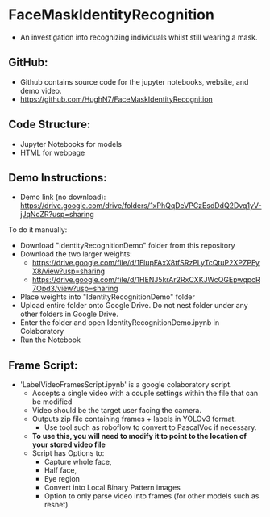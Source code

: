 # **FaceMaskIdentityRecognition**
- An investigation into recognizing individuals whilst still wearing a mask. 

## GitHub:
- Github contains source code for the jupyter notebooks, website, and demo video.
- https://github.com/HughN7/FaceMaskIdentityRecognition

## Code Structure:
- Jupyter Notebooks for models
- HTML for webpage

## Demo Instructions:
- Demo link (no download): https://drive.google.com/drive/folders/1xPhQqDeVPCzEsdDdQ2Dvq1yV-jJqNcZR?usp=sharing

To do it manually:
- Download "IdentityRecognitionDemo" folder from this repository
- Download the two larger weights:
  - https://drive.google.com/file/d/1FlupFAxX8tfSRzPLyTcQtuP2XPZPFyX8/view?usp=sharing
  - https://drive.google.com/file/d/1HENJ5krAr2RxCXKJWcQGEpwqpcR7Opd3/view?usp=sharing
- Place weights into "IdentityRecognitionDemo" folder
- Upload entire folder onto Google Drive. Do not nest folder under any other folders in Google Drive. 
- Enter the folder and open IdentityRecognitionDemo.ipynb in Colaboratory
- Run the Notebook

## Frame Script:
- 'LabelVideoFramesScript.ipynb' is a google colaboratory script. 
  - Accepts a single video with a couple settings within the file that can be modified
  - Video should be the target user facing the camera. 
  - Outputs zip file containing frames + labels in YOLOv3 format. 
    - Use tool such as roboflow to convert to PascalVoc if necessary. 
  - **To use this, you will need to modify it to point to the location of your stored video file**
  - Script has Options to:
    - Capture whole face, 
    - Half face, 
    - Eye region 
    - Convert into Local Binary Pattern images
    - Option to only parse video into frames (for other models such as resnet)
